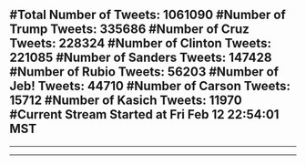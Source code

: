 #Total Number of Tweets: 1061090 
#Number of Trump Tweets: 335686
#Number of Cruz Tweets: 228324
#Number of Clinton Tweets: 221085
#Number of Sanders Tweets: 147428
#Number of Rubio Tweets: 56203
#Number of Jeb! Tweets: 44710
#Number of Carson Tweets: 15712
#Number of Kasich Tweets: 11970
#Current Stream Started at Fri Feb 12 22:54:01 MST
---
---
---
